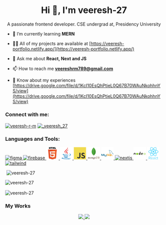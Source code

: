 <h1 align="center">Hi 👋, I'm veeresh-27</h1>
<p align="center">A passionate frontend developer. CSE undergrad at, Presidency University</p>

- 🌱 I’m currently learning **MERN**

- 👨‍💻 All of my projects are available at [https://veeresh-portfolio.netlify.app/](https://veeresh-portfolio.netlify.app/)

- 💬 Ask me about **React, Next and JS**

- 📫 How to reach me **veereshrm789@gmail.com**

- 📄 Know about my experiences [https://drive.google.com/file/d/1KcI10EsQhPtieL0Q67B70WAuNkohhnYS/view](https://drive.google.com/file/d/1KcI10EsQhPtieL0Q67B70WAuNkohhnYS/view)

<h3 align="left">Connect with me:</h3>
<p align="left">
<a href="https://linkedin.com/in/veeresh-r-m" target="blank"><img align="center" src="https://raw.githubusercontent.com/rahuldkjain/github-profile-readme-generator/master/src/images/icons/Social/linked-in-alt.svg" alt="veeresh-r-m" height="30" width="40" /></a>
<a href="https://instagram.com/_veeresh_27" target="blank"><img align="center" src="https://raw.githubusercontent.com/rahuldkjain/github-profile-readme-generator/master/src/images/icons/Social/instagram.svg" alt="_veeresh_27" height="30" width="40" /></a>
</p>

<h3 align="left">Languages and Tools:</h3>
<p align="left">  <a href="https://www.figma.com/" target="_blank" rel="noreferrer"> <img src="https://www.vectorlogo.zone/logos/figma/figma-icon.svg" alt="figma" width="40" height="40"/> </a> <a href="https://firebase.google.com/" target="_blank" rel="noreferrer"> <img src="https://www.vectorlogo.zone/logos/firebase/firebase-icon.svg" alt="firebase" width="40" height="40"/> </a> <a href="https://www.w3.org/html/" target="_blank" rel="noreferrer"> <img src="https://raw.githubusercontent.com/devicons/devicon/master/icons/html5/html5-original-wordmark.svg" alt="html5" width="40" height="40"/> </a> <a href="https://www.java.com" target="_blank" rel="noreferrer"> <img src="https://raw.githubusercontent.com/devicons/devicon/master/icons/java/java-original.svg" alt="java" width="40" height="40"/> </a> <a href="https://developer.mozilla.org/en-US/docs/Web/JavaScript" target="_blank" rel="noreferrer"> <img src="https://raw.githubusercontent.com/devicons/devicon/master/icons/javascript/javascript-original.svg" alt="javascript" width="40" height="40"/> </a> <a href="https://www.mongodb.com/" target="_blank" rel="noreferrer"> <img src="https://raw.githubusercontent.com/devicons/devicon/master/icons/mongodb/mongodb-original-wordmark.svg" alt="mongodb" width="40" height="40"/> </a> <a href="https://www.mysql.com/" target="_blank" rel="noreferrer"> <img src="https://raw.githubusercontent.com/devicons/devicon/master/icons/mysql/mysql-original-wordmark.svg" alt="mysql" width="40" height="40"/> </a> <a href="https://nextjs.org/" target="_blank" rel="noreferrer"> <img src="https://cdn.worldvectorlogo.com/logos/nextjs-2.svg" alt="nextjs" width="40" height="40"/> </a> <a href="https://nodejs.org" target="_blank" rel="noreferrer"> <img src="https://raw.githubusercontent.com/devicons/devicon/master/icons/nodejs/nodejs-original-wordmark.svg" alt="nodejs" width="40" height="40"/> </a> <a href="https://reactjs.org/" target="_blank" rel="noreferrer"> <img src="https://raw.githubusercontent.com/devicons/devicon/master/icons/react/react-original-wordmark.svg" alt="react" width="40" height="40"/> </a> <a href="https://tailwindcss.com/" target="_blank" rel="noreferrer"> <img src="https://www.vectorlogo.zone/logos/tailwindcss/tailwindcss-icon.svg" alt="tailwind" width="40" height="40"/> </a> </p>


<p align="left">&nbsp;<img src="https://github-readme-stats.vercel.app/api?username=veeresh-27&&show_icons=true&title_color=ffffff&icon_color=bb2acf&text_color=daf7dc&bg_color=373F46" alt="veeresh-27" /></p>

<p align="left" ><img  src="https://github-readme-stats.vercel.app/api/top-langs?username=veeresh-27&&show_icons=true&title_color=ffffff&icon_color=bb2acf&text_color=daf7dc&bg_color=373F46&locale=en&layout=compact" alt="veeresh-27" /></p>

<p><img align="center" src="https://github-readme-streak-stats.herokuapp.com/?user=veeresh-27&theme=dark&background=373F46" alt="veeresh-27" /></p>
<h3>My Works</h3>
<p align="center">
  <a href="https://github.com/veeresh-27/auth" target="_blank">
  <img height="130em" src="https://github-readme-stats.vercel.app/api/pin/?username=veeresh-27&repo=auth&&show_icons=true&title_color=ffffff&icon_color=bb2acf&text_color=daf7dc&bg_color=373F46" />
  </a>
  <a href="https://github.com/veeresh-27/linkedin-clone" target="_blank">
  <img height="130em" src="https://github-readme-stats.vercel.app/api/pin/?username=veeresh-27&repo=linkedin-clone&&show_icons=true&title_color=ffffff&icon_color=bb2acf&text_color=daf7dc&bg_color=373F46" />
  </a>    
</p>
